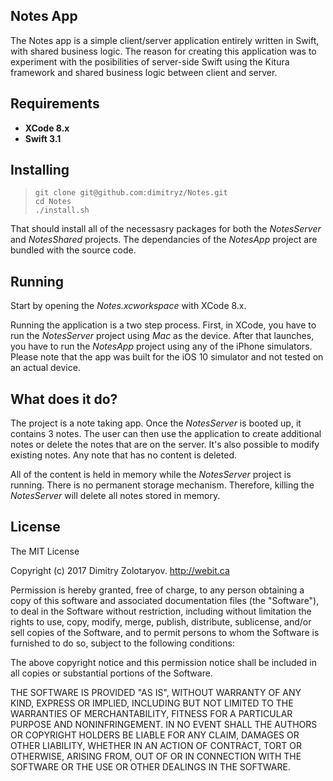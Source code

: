 ## Notes App

The Notes app is a simple client/server application entirely written in Swift, with shared business logic. The reason for creating this application was to experiment with the posibilities of server-side Swift using the Kitura framework and shared business logic between client and server.

## Requirements

- **XCode 8.x**
- **Swift 3.1**

## Installing

> `git clone git@github.com:dimitryz/Notes.git`\
> `cd Notes`\
> `./install.sh`

That should install all of the necessasry packages for both the _NotesServer_ and _NotesShared_ projects. The dependancies of the _NotesApp_ project are bundled with the source code.

## Running

Start by opening the _Notes.xcworkspace_ with XCode 8.x.

Running the application is a two step process. First, in XCode, you have to run the _NotesServer_ project using _Mac_ as the device. After that launches, you have to run the _NotesApp_ project using any of the iPhone simulators. Please note that the app was built for the iOS 10 simulator and not tested on an actual device.

## What does it do?

The project is a note taking app. Once the _NotesServer_ is booted up, it contains 3 notes. The user can then use the application to create additional notes or delete the notes that are on the server. It's also possible to modify existing notes. Any note that has no content is deleted.

All of the content is held in memory while the _NotesServer_ project is running. There is no permanent storage mechanism. Therefore, killing the _NotesServer_ will delete all notes stored in memory.

## License

The MIT License

Copyright (c) 2017 Dimitry Zolotaryov. http://webit.ca

Permission is hereby granted, free of charge, to any person obtaining a copy of this software and associated documentation files (the "Software"), to deal in the Software without restriction, including without limitation the rights to use, copy, modify, merge, publish, distribute, sublicense, and/or sell copies of the Software, and to permit persons to whom the Software is furnished to do so, subject to the following conditions:

The above copyright notice and this permission notice shall be included in all copies or substantial portions of the Software.

THE SOFTWARE IS PROVIDED "AS IS", WITHOUT WARRANTY OF ANY KIND, EXPRESS OR IMPLIED, INCLUDING BUT NOT LIMITED TO THE WARRANTIES OF MERCHANTABILITY, FITNESS FOR A PARTICULAR PURPOSE AND NONINFRINGEMENT. IN NO EVENT SHALL THE AUTHORS OR COPYRIGHT HOLDERS BE LIABLE FOR ANY CLAIM, DAMAGES OR OTHER LIABILITY, WHETHER IN AN ACTION OF CONTRACT, TORT OR OTHERWISE, ARISING FROM, OUT OF OR IN CONNECTION WITH THE SOFTWARE OR THE USE OR OTHER DEALINGS IN THE SOFTWARE.
